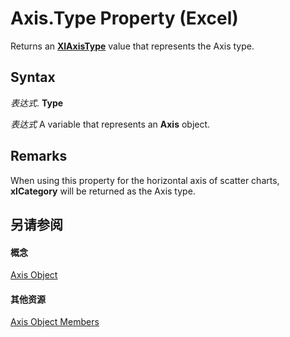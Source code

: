 
# Axis.Type Property (Excel)

Returns an  **[XlAxisType](4c8654a8-2268-3c1d-ea24-6c79153a69ec.md)** value that represents the Axis type.


## Syntax

 _表达式_. **Type**

 _表达式_ A variable that represents an **Axis** object.


## Remarks

When using this property for the horizontal axis of scatter charts,  **xlCategory** will be returned as the Axis type.


## 另请参阅


#### 概念


[Axis Object](7e08c61b-90f4-8d91-0ee2-84283d10b324.md)
#### 其他资源


[Axis Object Members](http://msdn.microsoft.com/library/2b60f79e-339d-a6cf-7ec6-a915b550c634%28Office.15%29.aspx)